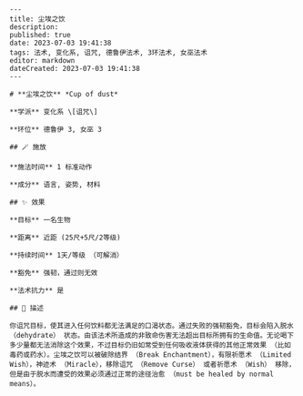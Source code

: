 
    ---
    title: 尘埃之饮
    description: 
    published: true
    date: 2023-07-03 19:41:38
    tags: 法术, 变化系, 诅咒, 德鲁伊法术, 3环法术, 女巫法术
    editor: markdown
    dateCreated: 2023-07-03 19:41:38
    ---

    # **尘埃之饮** *Cup of dust*

    **学派** 变化系 \[诅咒\] 

    **环位** 德鲁伊 3, 女巫 3

    ## 🪄 施放

    **施法时间** 1 标准动作

    **成分** 语言, 姿势, 材料

    ## ✨ 效果 

    **目标** 一名生物 

    **距离** 近距 (25尺+5尺/2等级)  

    **持续时间** 1天/等级 （可解消） 

    **豁免** 强韧，通过则无效

    **法术抗力** 是

    ## 📖 描述

    你诅咒目标，使其进入任何饮料都无法满足的口渴状态。通过失败的强韧豁免，目标会陷入脱水 （dehydrate） 状态。由该法术所造成的非致命伤害无法超出目标所拥有的生命值。无论喝下多少量都无法消除这个效果，不过目标仍旧如常受到任何吸收液体获得的其他正常效果 （比如毒药或药水）。尘埃之饮可以被破除结界 （Break Enchantment），有限祈愿术 （Limited Wish），神迹术 （Miracle），移除诅咒 （Remove Curse） 或者祈愿术 （Wish） 移除，但是由于脱水而遭受的效果必须通过正常的途径治愈 （must be healed by normal means）。
    